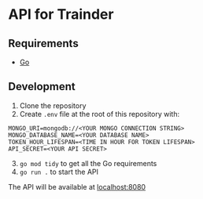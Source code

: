 # API for Trainder
## Requirements
- [Go](https://go.dev)

## Development
1. Clone the repository
2. Create `.env` file at the root of this repository with:
```
MONGO_URI=mongodb://<YOUR MONGO CONNECTION STRING>
MONGO_DATABASE_NAME=<YOUR DATABASE NAME>
TOKEN_HOUR_LIFESPAN=<TIME IN HOUR FOR TOKEN LIFESPAN>
API_SECRET=<YOUR API SECRET>
```
3. `go mod tidy` to get all the Go requirements 
4. `go run .` to start the API 

The API will be available at [localhost:8080](http://localhost:8080) 